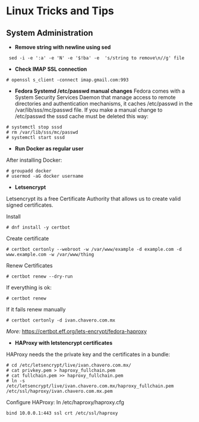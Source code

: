 # Linux Tricks and Tips

## System Administration

* **Remove string with newline using sed**
```
 sed -i -e ':a' -e 'N' -e '$!ba' -e  's/string to remove\n//g' file
```

* **Check IMAP SSL connection**
```
# openssl s_client -connect imap.gmail.com:993 
```

* **Fedora Systemd /etc/passwd manual changes**
Fedora comes with a System Security Services Daemon that manage access to remote directories and authentication mechanisms, it caches /etc/passwd in the /var/lib/sss/mc/passwd file.
If you make a manual change to /etc/passwd the sssd cache must be deleted this way:

```
# systemctl stop sssd
# rm /var/lib/sss/mc/passwd
# systemctl start sssd
```

* **Run Docker as regular user**

After installing Docker:
```
# groupadd docker
# usermod -aG docker username
```

* **Letsencrypt**

Letsencrypt its a free Certificate Authority that allows us to create valid signed certificates.

Install
```
# dnf install -y certbot
```

Create certificate

```
# certbot certonly --webroot -w /var/www/example -d example.com -d www.example.com -w /var/www/thing 
```

Renew Certificates
```
# certbot renew --dry-run
```

If everything is ok:
```
# certbot renew
```

If it fails renew manually
```
# certbot certonly -d ivan.chavero.com.mx
```

*More:* https://certbot.eff.org/lets-encrypt/fedora-haproxy

* **HAProxy with letstencrypt certificates**

HAProxy needs the the private key and the certificates in a bundle:
```
# cd /etc/letsencrypt/live/ivan.chavero.com.mx/
# cat privkey.pem > haproxy_fullchain.pem
# cat fullchain.pem >> haproxy_fullchain.pem
# ln -s /etc/letsencrypt/live/ivan.chavero.com.mx/haproxy_fullchain.pem /etc/ssl/haproxy/ivan.chavero.com.mx.pem
```

Configure HAProxy:
In /etc/haproxy/haproxy.cfg
```
bind 10.0.0.1:443 ssl crt /etc/ssl/haproxy
```
